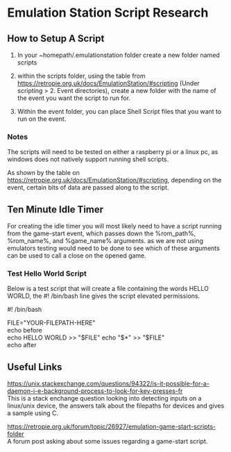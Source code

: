 # Emulation Station Script Research

## How to Setup A Script

1. In your ~homepath/.emulationstation folder create a new folder named scripts

2. within the scripts folder, using the table from https://retropie.org.uk/docs/EmulationStation/#scripting (Under scripting > 2. Event directories), create a new folder with the name of the event you want the script to run for.

3. Within the event folder, you can place Shell Script files that you want to run on the event.

### Notes

The scripts will need to be tested on either a raspberry pi or a linux pc, as windows does not natively support running shell scripts.

As shown by the table on https://retropie.org.uk/docs/EmulationStation/#scripting, depending on the event, certain bits of data are passed along to the script.

## Ten Minute Idle Timer

For creating the idle timer you will most likely need to have a script running from the game-start event, which passes down the %rom_path%, %rom_name%, and %game_name% arguments. as we are not using emulators testing would need to be done to see which of these arguments can be used to call a close on the opened game.

### Test Hello World Script

Below is a test script that will create a file containing the words HELLO WORLD, the #! /bin/bash line gives the script elevated permissions.
  
  #! /bin/bash

  FILE="YOUR-FILEPATH-HERE"  
  echo before  
  echo HELLO WORLD >> "$FILE"  
  echo "$*" >> "$FILE"  
  echo after  

## Useful Links

https://unix.stackexchange.com/questions/94322/is-it-possible-for-a-daemon-i-e-background-process-to-look-for-key-presses-fr  
This is a stack enchange question looking into detecting inputs on a linux/unix device, the answers talk about the filepaths for devices and gives a sample using C.

https://retropie.org.uk/forum/topic/26927/emulation-game-start-scripts-folder  
A forum post asking about some issues regarding a game-start script.
